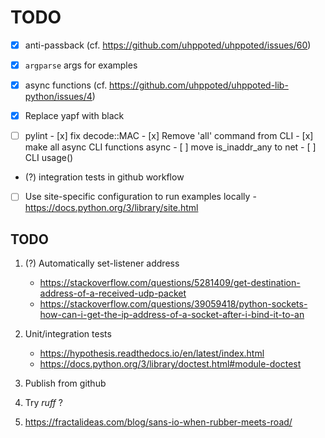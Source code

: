# TODO

- [x] anti-passback (cf. https://github.com/uhppoted/uhppoted/issues/60)
- [x] `argparse` args for examples
- [x] async functions (cf. https://github.com/uhppoted/uhppoted-lib-python/issues/4)
- [x] Replace yapf with black

- [ ] pylint
      - [x] fix decode::MAC
      - [x] Remove 'all' command from CLI
      - [x] make all async CLI functions async
      - [ ] move is_inaddr_any to net
      - [ ] CLI usage()

- (?) integration tests in github workflow

- [ ] Use site-specific configuration to run examples locally
      - https://docs.python.org/3/library/site.html

## TODO
1. (?) Automatically set-listener address
   - https://stackoverflow.com/questions/5281409/get-destination-address-of-a-received-udp-packet
   - https://stackoverflow.com/questions/39059418/python-sockets-how-can-i-get-the-ip-address-of-a-socket-after-i-bind-it-to-an

2. Unit/integration tests
      - https://hypothesis.readthedocs.io/en/latest/index.html
      - https://docs.python.org/3/library/doctest.html#module-doctest

3. Publish from github
4. Try _ruff_ ?
5. https://fractalideas.com/blog/sans-io-when-rubber-meets-road/
